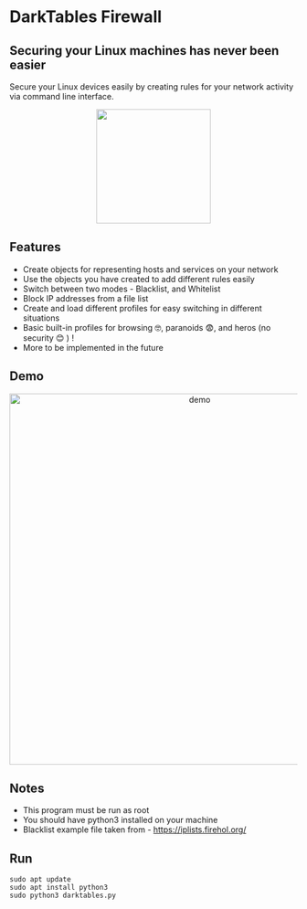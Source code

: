 # DarkTables Firewall
## Securing your Linux machines has never been easier

Secure your Linux devices easily by creating rules for your network activity via command line interface.

<p align="center">
<img src="https://user-images.githubusercontent.com/63206167/189040436-11a7d4bf-69ce-4e50-a9e0-81f9ba24affc.png" width="200">
</p>

## Features

- Create objects for representing hosts and services on your network
- Use the objects you have created to add different rules easily
- Switch between two modes - Blacklist, and Whitelist
- Block IP addresses from a file list
- Create and load different profiles for easy switching in different situations
- Basic built-in profiles for browsing 🤓, paranoids 😨, and heros (no security  😊 ) ! 
- More to be implemented in the future 

## Demo
<p align="center">
<img src="https://user-images.githubusercontent.com/63206167/189295755-ff364a6e-ef5b-43eb-aa8d-d4595d919b46.gif" alt="demo"  width="650" />
</p>

## Notes
- This program must be run as root
- You should have python3 installed on your machine
- Blacklist example file taken from - https://iplists.firehol.org/

## Run
```
sudo apt update
sudo apt install python3
sudo python3 darktables.py
```
